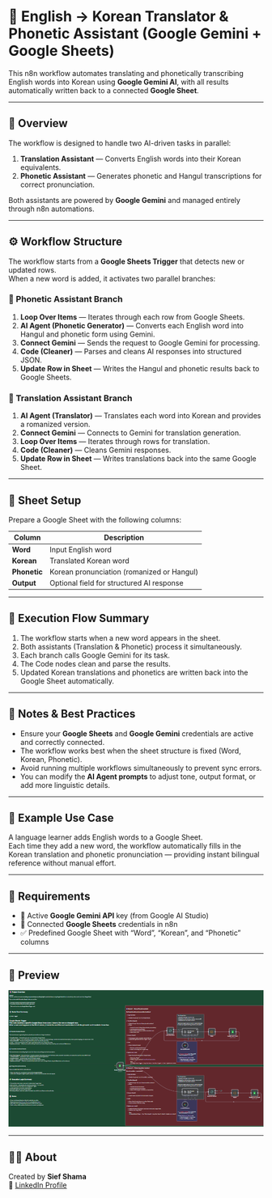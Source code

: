 # 🧠 English → Korean Translator & Phonetic Assistant (Google Gemini + Google Sheets)

This n8n workflow automates translating and phonetically transcribing English words into Korean using **Google Gemini AI**, with all results automatically written back to a connected **Google Sheet**.

---

## 🚀 Overview

The workflow is designed to handle two AI-driven tasks in parallel:
1. **Translation Assistant** — Converts English words into their Korean equivalents.  
2. **Phonetic Assistant** — Generates phonetic and Hangul transcriptions for correct pronunciation.

Both assistants are powered by **Google Gemini** and managed entirely through n8n automations.

---

## ⚙️ Workflow Structure

The workflow starts from a **Google Sheets Trigger** that detects new or updated rows.  
When a new word is added, it activates two parallel branches:

### 🔁 Phonetic Assistant Branch
1. **Loop Over Items** — Iterates through each row from Google Sheets.  
2. **AI Agent (Phonetic Generator)** — Converts each English word into Hangul and phonetic form using Gemini.  
3. **Connect Gemini** — Sends the request to Google Gemini for processing.  
4. **Code (Cleaner)** — Parses and cleans AI responses into structured JSON.  
5. **Update Row in Sheet** — Writes the Hangul and phonetic results back to Google Sheets.

### 🔁 Translation Assistant Branch
1. **AI Agent (Translator)** — Translates each word into Korean and provides a romanized version.  
2. **Connect Gemini** — Connects to Gemini for translation generation.  
3. **Loop Over Items** — Iterates through rows for translation.  
4. **Code (Cleaner)** — Cleans Gemini responses.  
5. **Update Row in Sheet** — Writes translations back into the same Google Sheet.

---

## 📘 Sheet Setup

Prepare a Google Sheet with the following columns:

| Column | Description |
|---------|--------------|
| **Word** | Input English word |
| **Korean** | Translated Korean word |
| **Phonetic** | Korean pronunciation (romanized or Hangul) |
| **Output** | Optional field for structured AI response |

---

## 🧩 Execution Flow Summary

1. The workflow starts when a new word appears in the sheet.  
2. Both assistants (Translation & Phonetic) process it simultaneously.  
3. Each branch calls Google Gemini for its task.  
4. The Code nodes clean and parse the results.  
5. Updated Korean translations and phonetics are written back into the Google Sheet automatically.

---

## 🧠 Notes & Best Practices

- Ensure your **Google Sheets** and **Google Gemini** credentials are active and correctly connected.  
- The workflow works best when the sheet structure is fixed (Word, Korean, Phonetic).  
- Avoid running multiple workflows simultaneously to prevent sync errors.  
- You can modify the **AI Agent prompts** to adjust tone, output format, or add more linguistic details.  

---

## 🧪 Example Use Case

A language learner adds English words to a Google Sheet.  
Each time they add a new word, the workflow automatically fills in the Korean translation and phonetic pronunciation — providing instant bilingual reference without manual effort.

---

## 🪪 Requirements

- 🔑 Active **Google Gemini API** key (from Google AI Studio)  
- 📄 Connected **Google Sheets** credentials in n8n  
- ✅ Predefined Google Sheet with “Word”, “Korean”, and “Phonetic” columns  

---

## 📸 Preview

![Korean Translator Workflow](assets/korean-translator-workflow.png)

---

## 👨‍💼 About

Created by **Sief Shama**  
🔗 [LinkedIn Profile](https://www.linkedin.com/in/siefshama/)

